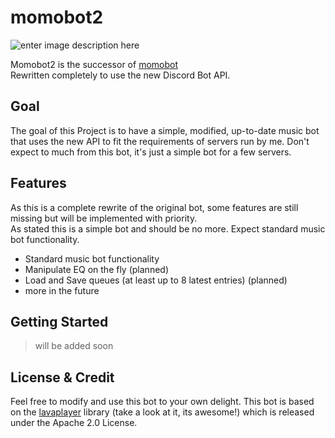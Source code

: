 # momobot2

![enter image description here](https://cdn.bjmsw.net/img/momobot2.png)

Momobot2 is the successor of [momobot](https://github.com/bjm021/momobot)
<br>Rewritten completely to use the new Discord Bot API.

## Goal
The goal of this Project is to have a simple, modified, up-to-date music bot that uses the new API to fit the requirements of servers run by me. Don't expect to much  from this bot, it's just a simple bot for a few servers.

## Features
As this is a complete rewrite of the original bot, some features are still missing but will be implemented with priority.<br>
As stated this is a simple bot and should be no more. Expect standard music bot functionality.

- Standard music bot functionality
- Manipulate EQ on the fly (planned)
- Load and Save queues (at least up to 8 latest entries) (planned)
- more in the future  

## Getting Started
> will be added soon 

## License & Credit
Feel free to modify and use this bot to your own delight. This bot is based on the [lavaplayer](https://github.com/sedmelluq/lavaplayer) library (take a look at it, its awesome!) which is released under the Apache 2.0 License.
